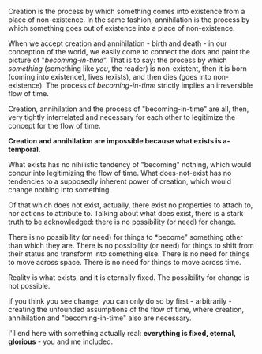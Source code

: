 Creation is the process by which something comes into existence from a place of non-existence.
In the same fashion, annihilation is the process by which something goes out of existence into a place of non-existence.

When we accept creation and annihilation - birth and death - in our conception of the world, we easily come to connect the dots and paint the picture of "*becoming-in-time*".
That is to say: the process by which *something* (something like *you*, the reader) is non-existent, then it is born (coming into existence), lives (exists), and then dies (goes into non-existence).
The process of *becoming-in-time* strictly implies an irreversible flow of time.

Creation, annihilation and the process of "becoming-in-time" are all, then, very tightly interrelated and necessary for each other to legitimize the concept for the flow of time.

**Creation and annihilation are impossible because what exists is a-temporal.**

What exists has no nihilistic tendency of "becoming" nothing, which would concur into legitimizing the flow of time.
What does-not-exist has no tendencies to a supposedly inherent power of creation, which would change nothing into something.

Of that which does not exist, actually, there exist no properties to attach to, nor actions to attribute to.
Talking about what does exist, there is a stark truth to be acknowledged: there is no possibility (or need) for change.

There is no possibility (or need) for things to *become" something other than which they are.
There is no possibility (or need) for things to shift from their status and transform into something else.
There is no need for things to move across space.
There is no need for things to move across time.

Reality is what exists, and it is eternally fixed.
The possibility for change is not possible.

If you think you see change, you can only do so by first - arbitrarily - creating the unfounded assumptions of the flow of time, where creation, annihilation and "becoming-in-time" also are necessary.

I'll end here with something actually real: **everything is fixed, eternal, glorious** - you and me included.
